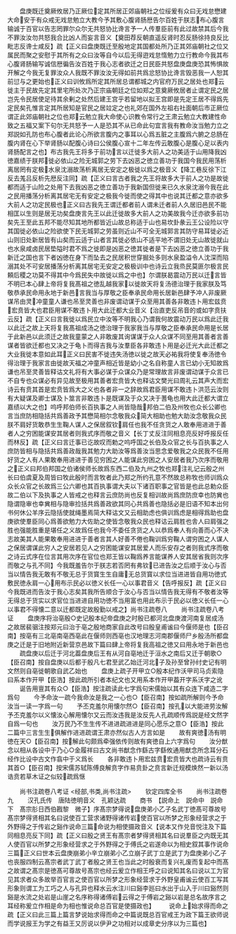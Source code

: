 <!-- { "loadSidebar": true } -->
　　盘庚既迁奠厥攸居乃正厥位定其所居正郊庙朝社之位绥爰有众曰无戏怠懋建大命安于有众戒无戏怠勉立大教今予其敷心腹肾肠厯告尔百姓于朕志布心腹言输诚于百官以告志罔罪尔众尔无共怒协比谗言予一人传羣臣前有此过故禁其后今我不罪汝汝勿共怒我合比凶人而妄言音义【奠田荐反朝直遥反肾时忍反肠徐持良反比毗志反谗士咸反】疏【正义曰盘庚既迁至殷地定其国都处所乃正其郊庙朝社之位又属民而聚之安慰于其所有之众曰汝等自今以后无得逰戏怠惰勉力立行教命今我其布心腹肾肠输写诚信厯徧告汝百姓于我心志者欲迁之日民臣共怒盘庚盘庚恐其怖惧故开解之今我无复罪汝众人我既不罪汝汝无得如前共爲忿怒协比谗言毁恶我一人恕其前愆与之更始也正义曰训攸爲所定其所居总谓都城之内官府万民之居处也郑云徙主于民故先定其里宅所处次乃正宗庙朝廷之位如郑之意奠厥攸居者止谓定民之居岂先令民居使足待其余剰之处然后建王宫乎若留地以拟王宫即是先定王居不得爲先定民矣孔惟言定其所居知是官民之居竝定之也礼郊在国外左祖右社面朝后市正厥位谓正此郊庙朝社之位也郑云勉立我大命使心识教令常行之王肃云勉立大教建性命致之五福又案下句尔无共怒予一人是恐其不从已命此句宜言我有教命汝当勉力立之郑説如孔防也布心腹者此论心所欲言腹内之事耳以心爲五脏之主腹爲六腑之总肠在腹内肾在心下举肾肠以配腹心诗曰公侯腹心宣十二年左传云敢腹心是腹心足以表内肾肠配言之也】布古我先王将多于前功言以迁徙多大前人之功美适于山用降我凶徳嘉绩于朕邦徙必依山之险无城郭之劳下去凶恶之徳立善功于我国今我民用荡析离居罔有定极水泉沈溺故荡析离居无安定之极徙以爲之极音义【降工巷反徐下江反去羗吕反析先厯反注同】疏【正义曰言古者我之先王将故多大于前人之功是故徙都而适于山险之处用下去我凶恶之徳立善功于我新国但徙来已久水泉沈溺今我在此之民用播荡分析离其居宅无有安定之极我今徙而使之得其中也说其迁都之意亦欲多大前人之功定民极也正义曰古我先王谓迁都者前人谓未迁者前人久居旧邑民不能相匡以生则是居无功矣盘庚言先王以此迁徙故多大前人之功美故我今迁亦欲多前功矣先王至此五邦不能尽知其地所都皆近山故总称适于山也易坎卦彖云王公设险以守其国徙必依山之险欲使下民无城郭之劳虽则近山不可全无城郭言其防守易耳徙必近山则旧处新居皆有山矣而云适于山者言其徙必依山不适平地不谓旧处无山故徙就山也水泉咸卤民居垫隘时君不爲之徙即是凶恶之徳其徙者是下去凶恶之徳立善功于我新迁之国也言下者凶徳在身下而坠去之民居积世穿掘处多则水泉盈溢令人沈深而陷溺其处不可安居播荡分析离其居宅无安定之极极训中也诗云立我烝民莫匪尔极言民頼后稷之功莫不得其中今爲民失中故徙以爲之中也】尔谓朕曷震动万民以迁言皆不明已本心肆上帝将复我髙祖之徳乱越我家以徙故天将复汤德治理于我家朕及笃敬恭承民命用永地于新邑言我当与厚敬之臣奉承民命用长居新邑肆予冲人非废厥谋吊由灵冲童童人谦也吊至灵善也非废谓动谋于众至用其善各非敢违卜用宏兹贲宏贲皆大也君臣用谋不敢违卜用大此迁都大业音义【治直吏反吊音的或如字贲扶云反】疏【正义曰言我徙以爲民立中汝等不明我心乃谓我何故震动万民以爲此迁我以此迁之故上天将复我髙祖成汤之徳治理于我家我当与厚敬之臣奉承民命用是长居于此新邑以此须迁之故我童蒙之人非敢废其询谋谋于众人众谋不同至用其善者言善谋者皆欲迁都也又决之于龟卜而得吉我与汝羣臣各非敢违卜用是必迁光大此迁都之大业我徙本意如此耳正义曰民害不徙违失汤徳以徙之故天必祐我将使复奉汤徳令得治理于我家言由徙故天福之冲童声相近皆是幼小之名自称童人言已幼小无知故爲谦也吊至灵善皆释诂文礼将有大事必谋于众谋众乃是常理故言非废谓动谋于众言已不自专也众谋必有异见故至极用其善者宏贲皆大也释诂文樊光曰周礼云其声大而宏诗云有贲其首是宏贲皆爲大之义也各者非一之辞故爲君臣用谋不敢违卜洪范云汝则有大疑谋及卿士谋及卜筮言非敢违卜是既谋及于众又决于蓍龟也用大此迁都大谓立嘉绩以大之也】呜呼邦伯师长百执事之人尚皆隐哉邦伯二伯及州牧也众长公卿也言当庶防相隐括共爲善政予其懋简相尔念敬我众简大相助也勉大助汝念敬我众民朕不肩好货敢恭生生鞠人谋人之保居叙钦肩任也我不任贪货之人敢奉用进进于善者人之穷困能谋安其居者则我式序而敬之音义【长丁丈反注同相息亮反好呼报反任而林反】疏【正义曰言迁事已讫故叹而勅之呜呼国之长伯及众官之长与百执事之人庶防皆相与隐括共爲善政哉我其勉力大助汝等爲善汝当思念爱敬我之众民我不任用好货之人有人果敢奉用进进于善见穷困之人能谋此穷困之人安居者我乃次序而敬用之正义曰邦伯邦国之伯诸侯师长故爲东西二伯及九州之牧也郑注礼记云殷之州长曰伯虞夏及周皆曰牧此殷时而言牧者此乃郑之所约孔意不然故总称牧也师训爲众众长众官之长故爲三公六卿也其百执事谓大夫以下诸百职事之官皆是也此总勅众臣故二伯以下及执事之人皆戒之也释言云庶防尚也反复相训故尚爲庶防庶幸也防兾也隐谓隐审也幸兾相与隐审捡括共爲善政欲其同心共爲善也隐括必是旧语不知本出何书何休公羊序云隐括使就绳墨焉简大释诂文又云相助虑也俱训爲虑是相得爲助也盘庚欲使羣臣同心爲善欲勉力大佐助之使皆念敬我众民也释诂云肩胜也舎人曰肩强之胜也强能胜重是堪任之义故爲任也我今不委任贪货之人以恭爲奉人有向善而心不决志故美其人能果敢奉用进进于善者言其人好善不倦也鞠训爲穷鞠人谓穷困之人谋人之保居谓谋此穷人之安居若见人之穷困能谋安其居爱人而乐安存之者则我式序而敬之诗云式序在位言其用次序在官位也郑王皆以鞠爲养言能谋养人安其居省我则次序而敬之与孔不同】今我既羞告尔于朕志若否罔有弗钦已进告汝之后顺于汝心与否当以情告我无敢有不敬无总于货寳生生自庸无总货寳以求位当进进皆自用功徳式敷民徳永肩一心用布示民必以徳义长任一心以事君音义【告呼报反】疏【正义曰今我既进而告汝于我心志矣其我所告顺合于汝心与否当以情告我无得有不敬者汝等无得总于货实以求官位当进进自用功徳不当用富也用此布示于民必以徳义长任一心以事君不得懐二意以迁都既定故殷勤以戒之】尚书注疏卷八
　　尚书注疏卷八考证
　　盘庚序将治亳殷○史记殷本纪帝盘庚之时殷已都河北盘庚渡河南复居成汤之故居裴骃注按郑元曰治于亳之殷地商家自此改号曰殷皇甫谧曰今偃师是也【臣召南】按亳有三北亳南亳西亳此在偃师则西亳也汉地理志河南郡偃师尸乡殷汤所都盘庚之迁是于旧地附近新营京邑故下篇曰肆上帝将复我高祖之徳又曰用永地于新邑也
　　疏盘庚以后迁于河北葢盘庚后王有从河自亳地迁于洹水之南后又迁于朝歌○【臣召南】按自盘庚以后都于殷凡七君至武乙始迁河北子及孙至曾孙纣史记有明文然则自亳徙朝歌自武乙始也
　　盘庚上疏子开甲立○殷本纪作沃甲司马贞索隐曰系本作开甲【臣浩】按此疏所引者本纪文也又用系本作开甲葢开字系沃字之讹
　　诞告用亶其有众○【臣浩】按注疏读此七字爲句宋儒始以其有众连下咸造二字爲句
　　今予命汝一疏今我命汝是我之一心也○【臣召南】按如疏所解则今予命汝当一读一字爲一句
　　予丕克羞尔用懐尔然○【臣召南】按孔以大能进劳汝解予丕克羞尔以义懐汝心解用懐尔又云而汝违我是汝反先人孔疏顺传爲説是经文然字自爲一句也
　　汝万民乃不生生传不进进疏进进是同心愿乐之意○【臣浩】按此二篇中三言生生俱解作进进疏谓王肃亦然似古人方言如是
　　故有爽徳汤有明徳在天○【臣召南】按解此句颇爲牵强依传则故有爽徳自上六字爲句
　　汝分猷念以相从各设中于乃心○金履祥曰古文尚书猷念作繇古字繇攸通用猷念所念耳分石经作比设中古文作翕中于义爲长
　　各非敢违卜用宏兹贲宏贲皆大也疏诗云有贲其首○【臣召南】按宋儒苏轼陈傅良解贲字作易贲卦之贲言新迁规模焕然一新以汤诰贲若草木证之似较疏爲惬

　　尚书注疏卷八考证
<经部,书类,尚书注疏>
　　钦定四库全书
　　尚书注疏卷九
　　汉孔氏传　唐陆徳明音义　孔颖达疏
　　商书　【説命上　説命中　説命下　髙宗肜日西伯戡黎　微子】序髙宗梦得说盘庚弟小乙子名武丁徳髙可尊故号髙宗梦得贤相其名曰说使百工营求诸野得诸传岩使百官以所梦之形象经营求之于外野得之于传岩之谿作说命三篇命说为相使摄政音义【说本又作兑音悦注及下篇同相息亮反下同】疏【正义曰殷之贤王有髙宗者梦得贤相其名曰说羣臣之内既无其人使百官以所梦之形象经营求之于外野得之于傅氏之岩遂命以为相史叙其事作说命三篇正义曰世本云盘庚崩弟小辛立崩弟小乙立崩子武丁立是武丁为盘庚弟小乙子也丧服四制云髙宗者武丁武丁者殷之贤王也当此之时殷衰而复兴礼废而复起中而髙之故谓之髙宗是徳髙可尊故号髙宗也经云爰立作相王呼之曰说知其名曰说以工为官见其求者众多故举百官言之使百官以所梦之形象经营求于外野皇甫谧云使百工写其形象则谓工为工巧之人与孔异也释水云水注川曰谿李廵曰水出于山入于川曰谿然则谿是水流之处岩是山崖之名序称得诸傅岩云得之于傅岩之谿以岩是总名故序言之耳经称爰立作相是命为相也惟说命总百官是使摄政也】
　　说命上始求得而命之疏【正义曰此三篇上篇言梦说始求得而命之中篇说既总百官戒王为政下篇王欲师说而学说报王为学之有益王又厉说以伊尹之功相对以成章史分序以为三篇也】

